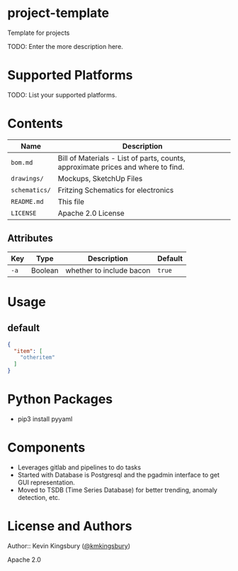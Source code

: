 # project-template
Template for projects

TODO: Enter the more description here.

# Supported Platforms

TODO: List your supported platforms.

# Contents
Name | Description
-----|------------
`bom.md` | Bill of Materials - List of parts, counts, approximate prices and where to find.
`drawings/`|Mockups, SketchUp Files
`schematics/`| Fritzing Schematics for electronics
`README.md`|This file
`LICENSE`|Apache 2.0 License



## Attributes
Key| Type | Description | Default
---|------|-------------|--------
`-a`| Boolean | whether to include bacon | `true`


# Usage

## default


```json
{
  "item": [
    "otheritem"
  ]
}
```

# Python Packages
- pip3 install pyyaml 

# Components
- Leverages gitlab and pipelines to do tasks
- Started with Database is Postgresql and the pgadmin interface to get GUI
representation.
- Moved to TSDB (Time Series Database) for better trending, anomaly detection, etc.


# License and Authors

Author:: Kevin Kingsbury ([@kmkingsbury](https://twitter.com/kmkingsbury))

Apache 2.0
